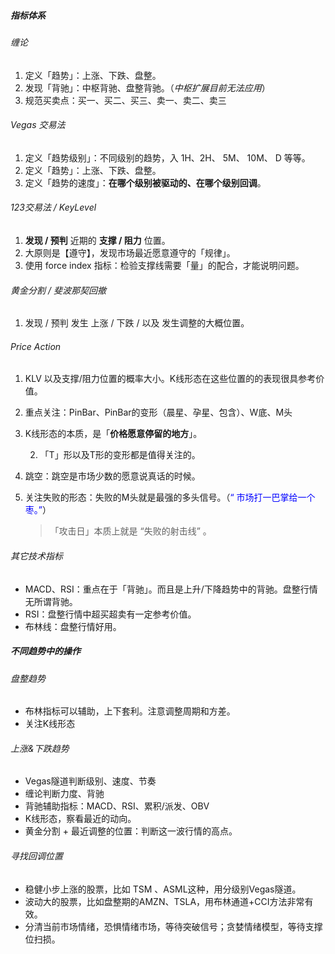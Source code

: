 ##### 指标体系

###### 缠论

1. 定义「趋势」：上涨、下跌、盘整。
2. 发现「背驰」：中枢背驰、盘整背驰。（*中枢扩展目前无法应用*）
3. 规范买卖点：买一、买二、买三、卖一、卖二、卖三



###### Vegas 交易法

1. 定义「趋势级别」：不同级别的趋势，入 1H、2H、 5M、 10M、 D 等等。
2. 定义「趋势」：上涨、下跌、盘整。
3. 定义「趋势的速度」：**在哪个级别被驱动的、在哪个级别回调**。



###### 123交易法 / KeyLevel

1. **发现 / 预判** 近期的 **支撑 / 阻力** 位置。
2. 大原则是【遵守】，发现市场最近愿意遵守的「规律」。
3. 使用 force index 指标：检验支撑线需要「量」的配合，才能说明问题。



###### 黄金分割 / 斐波那契回撤

1. 发现 / 预判 发生 上涨 / 下跌 / 以及 发生调整的大概位置。



###### Price Action

1. KLV 以及支撑/阻力位置的概率大小。K线形态在这些位置的的表现很具参考价值。
2. 重点关注：PinBar、PinBar的变形（晨星、孕星、包含）、W底、M头
   
1. K线形态的本质，是「**价格愿意停留的地方**」。
   
   2. 「T」形以及T形的变形都是值得关注的。
   
3. 跳空：跳空是市场少数的愿意说真话的时候。

4. 关注失败的形态：失败的M头就是最强的多头信号。（<span style="color:blue;">“ 市场打一巴掌给一个枣。”</span>）

   > 「攻击日」本质上就是 “失败的射击线” 。



###### 其它技术指标

- MACD、RSI：重点在于「背驰」。而且是上升/下降趋势中的背驰。盘整行情无所谓背驰。
- RSI：盘整行情中超买超卖有一定参考价值。
- 布林线：盘整行情好用。



##### 不同趋势中的操作

###### 盘整趋势

- 布林指标可以辅助，上下套利。注意调整周期和方差。
- 关注K线形态



###### 上涨&下跌趋势

- Vegas隧道判断级别、速度、节奏
- 缠论判断力度、背驰
- 背驰辅助指标：MACD、RSI、累积/派发、OBV
- K线形态，察看最近的动向。
- 黄金分割 + 最近调整的位置：判断这一波行情的高点。



###### 寻找回调位置

- 稳健小步上涨的股票，比如 TSM 、ASML这种，用分级别Vegas隧道。
- 波动大的股票，比如盘整期的AMZN、TSLA，用布林通道+CCI方法非常有效。
- 分清当前市场情绪，恐惧情绪市场，等待突破信号；贪婪情绪模型，等待支撑位扫损。